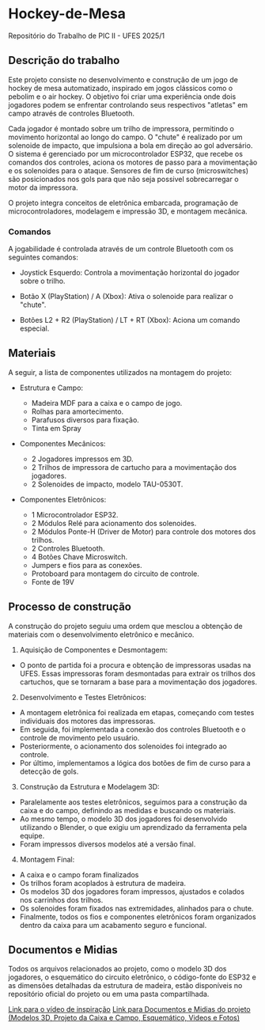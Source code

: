# Hockey-de-Mesa
Repositório do Trabalho de PIC II - UFES 2025/1


## Descrição do trabalho
Este projeto consiste no desenvolvimento e construção de um jogo de hockey de mesa automatizado, inspirado em jogos clássicos como o pebolim e o air hockey. O objetivo foi criar uma experiência onde dois jogadores podem se enfrentar controlando seus respectivos "atletas" em campo através de controles Bluetooth.

Cada jogador é montado sobre um trilho de impressora, permitindo o movimento horizontal ao longo do campo. O "chute" é realizado por um solenoide de impacto, que impulsiona a bola em direção ao gol adversário. O sistema é gerenciado por um microcontrolador ESP32, que recebe os comandos dos controles, aciona os motores de passo para a movimentação e os solenoides para o ataque. Sensores de fim de curso (microswitches) são posicionados nos gols para que não seja possivel sobrecarregar o motor da impressora.

O projeto integra conceitos de eletrônica embarcada, programação de microcontroladores, modelagem e impressão 3D, e montagem mecânica.

### Comandos

A jogabilidade é controlada através de um controle Bluetooth com os seguintes comandos:

- Joystick Esquerdo: Controla a movimentação horizontal do jogador sobre o trilho.

- Botão X (PlayStation) / A (Xbox): Ativa o solenoide para realizar o "chute".

- Botões L2 + R2 (PlayStation) / LT + RT (Xbox): Aciona um comando especial.

## Materiais

A seguir, a lista de componentes utilizados na montagem do projeto:

- Estrutura e Campo:

  - Madeira MDF para a caixa e o campo de jogo.
  - Rolhas para amortecimento.
  - Parafusos diversos para fixação.
  - Tinta em Spray

- Componentes Mecânicos:

  - 2 Jogadores impressos em 3D.
  - 2 Trilhos de impressora de cartucho para a movimentação dos jogadores.
  - 2 Solenoides de impacto, modelo TAU-0530T.

- Componentes Eletrônicos:
  - 1 Microcontrolador ESP32.
  - 2 Módulos Relé para acionamento dos solenoides.
  - 2 Módulos Ponte-H (Driver de Motor) para controle dos motores dos trilhos.
  - 2 Controles Bluetooth.
  - 4 Botões Chave Microswitch.
  - Jumpers e fios para as conexões.
  - Protoboard para montagem do circuito de controle.
  - Fonte de 19V

## Processo de construção

A construção do projeto seguiu uma ordem que mesclou a obtenção de materiais com o desenvolvimento eletrônico e mecânico.

1. Aquisição de Componentes e Desmontagem:

  - O ponto de partida foi a procura e obtenção de impressoras usadas na UFES. Essas impressoras foram desmontadas para extrair os trilhos dos cartuchos, que se tornaram a base para a movimentação dos jogadores.

2. Desenvolvimento e Testes Eletrônicos:

  - A montagem eletrônica foi realizada em etapas, começando com testes individuais dos motores das impressoras.
  - Em seguida, foi implementada a conexão dos controles Bluetooth e o controle de movimento pelo usuário.
  - Posteriormente, o acionamento dos solenoides foi integrado ao controle.
  - Por último, implementamos a lógica dos botões de fim de curso para a detecção de gols.

3. Construção da Estrutura e Modelagem 3D:

  - Paralelamente aos testes eletrônicos, seguimos para a construção da caixa e do campo, definindo as medidas e buscando os materiais.
  - Ao mesmo tempo, o modelo 3D dos jogadores foi desenvolvido utilizando o Blender, o que exigiu um aprendizado da ferramenta pela equipe.
  - Foram impressos diversos modelos até a versão final.

4. Montagem Final:
  - A caixa e o campo foram finalizados
  - Os trilhos foram acoplados à estrutura de madeira.
  - Os modelos 3D dos jogadores foram impressos, ajustados e colados nos carrinhos dos trilhos.
  - Os solenoides foram fixados nas extremidades, alinhados para o chute.
  - Finalmente, todos os fios e componentes eletrônicos foram organizados dentro da caixa para um acabamento seguro e funcional.

## Documentos e Midias

Todos os arquivos relacionados ao projeto, como o modelo 3D dos jogadores, o esquemático do circuito eletrônico, o código-fonte do ESP32 e as dimensões detalhadas da estrutura de madeira, estão disponíveis no repositório oficial do projeto ou em uma pasta compartilhada.

[Link para o vídeo de inspiração](https://www.youtube.com/shorts/SEkM0ANjcKw)
[Link para Documentos e Midias do projeto (Modelos 3D, Projeto da Caixa e Campo, Esquemático, Videos e Fotos)](https://drive.google.com/drive/folders/1O0BGBbFdcr47wDU5BUUsXc0_4UtAozr7?usp=sharing)
